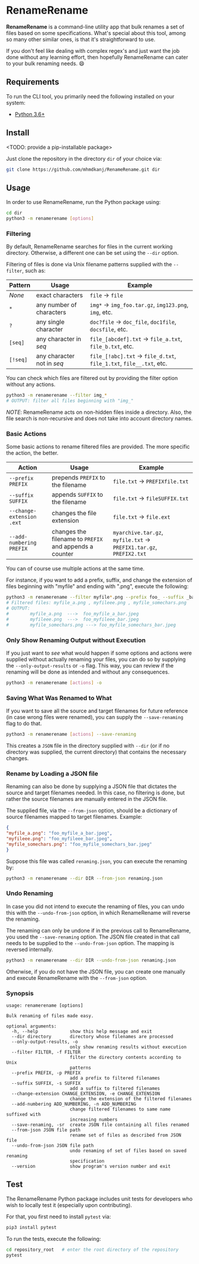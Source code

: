 # RenameRename

**RenameRename** is a command-line utility app that bulk renames a set of files based on some specifications.
What's special about this tool, among so many other similar ones, is that it's straightforward to use.

If you don't feel like dealing with complex regex's and just want the job done without any learning effort,
then hopefully RenameRename can cater to your bulk renaming needs. 😄
## Requirements

To run the CLI tool, you primarily need the following installed on your system:
- [Python 3.6+](https://www.python.org/)

## Install

<TODO: provide a pip-installable package>

Just clone the repository in the directory `dir` of your choice via:

```sh
git clone https://github.com/mhmdkanj/RenameRename.git dir
```

## Usage

In order to use RenameRename, run the Python package using:
```sh
cd dir
python3 -m renamerename [options]
```

### Filtering

By default, RenameRename searches for files in the current working directory.
Otherwise, a different one can be set using the `--dir` option.

Filtering of files is done via Unix filename patterns supplied with the `--filter`, such as:

|  Pattern  |  Usage  |  Example  |
|  -------  |  ------ |  -------  |
|  *None*   |  exact characters  |  `file` -> `file` |
|  `*`      |  any number of characters |  `img*` -> `img_foo.tar.gz`, `img123.png`, `img`, etc.  |
|  `?`      |  any single character  | `doc?file` -> `doc_file`, `doc1file`, `docsfile`, etc.  |
|  `[seq]`  |  any character in *seq*  |  `file_[abcdef].txt` -> `file_a.txt`, `file_b.txt`, etc.  |
|  `[!seq]` |  any character not in *seq*  |  `file_[!abc].txt` -> `file_d.txt`, `file_1.txt`, `file__.txt`, etc.  |

You can check which files are filtered out by providing the filter option without any actions.
```sh
python3 -m renamerename --filter img_*   
# OUTPUT: filter all files beginning with "img_"
```

*NOTE*: RenameRename acts on non-hidden files inside a directory. Also, the file search is non-recursive and does not take into account directory names.

### Basic Actions

Some basic actions to rename filtered files are provided.
The more specific the action, the better.

|  Action   |  Usage   |  Example  |
|  -------  |  ------  | -------   |
|  `--prefix PREFIX`         |  prepends `PREFIX` to the filename  |  `file.txt` -> `PREFIXfile.txt` |
|  `--suffix SUFFIX`         |  appends `SUFFIX` to the filename   |  `file.txt` -> `fileSUFFIX.txt` |
|  `--change-extension .ext` |  changes the file extension         |  `file.txt` -> `file.ext`       |
|  `--add-numbering PREFIX`  |  changes the filename to `PREFIX` and appends a counter  |  `myarchive.tar.gz`, `myfile.txt` -> `PREFIX1.tar.gz`, `PREFIX2.txt`  |

You can of course use multiple actions at the same time.

For instance, if you want to add a prefix, suffix, and change the extension of files beginning with "myfile" and ending with ".png", execute the following:
```sh
python3 -m renamerename --filter myfile*.png --prefix foo_ --suffix _bar --change-extension .jpeg
# Filtered files: myfile_a.png , myfileee.png , myfile_somechars.png
# OUTPUT:
#        myfile_a.png  --->  foo_myfile_a_bar.jpeg
#        myfileee.png  --->  foo_myfileee_bar.jpeg
#        myfile_somechars.png ---> foo_myfile_somechars_bar.jpeg
```

### Only Show Renaming Output without Execution

If you just want to *see* what would happen if some options and actions were supplied without actually renaming your files,
you can do so by supplying the `--only-output-results` or `-o` flag.
This way, you can review if the renaming will be done as intended and without any consequences.

```sh
python3 -m renamerename [actions] -o
```

### Saving What Was Renamed to What

If you want to save all the source and target filenames for future reference (in case wrong files were renamed),
you can supply the `--save-renaming` flag to do that.

```sh
python3 -m renamerename [actions] --save-renaming
```

This creates a `JSON` file in the directory supplied with `--dir` (or if no directory was supplied, the current directory) that contains the necessary changes.

### Rename by Loading a JSON file

Renaming can also be done by supplying a JSON file that dictates the source and target filenames needed.
In this case, no filtering is done, but rather the source filenames are manually entered in the JSON file.

The supplied file, via the `--from-json` option, should be a dictionary of source filenames mapped to target filenames. Example:
```json
{
"myfile_a.png": "foo_myfile_a_bar.jpeg",
"myfileee.png": "foo_myfileee_bar.jpeg",
"myfile_somechars.png": "foo_myfile_somechars_bar.jpeg"
}
```

Suppose this file was called `renaming.json`, you can execute the renaming by:
```sh
python3 -m renamerename --dir DIR --from-json renaming.json
```

### Undo Renaming

In case you did not intend to execute the renaming of files, you can undo this with the `--undo-from-json` option,
in which RenameRename will reverse the renaming.

The renaming can only be undone if in the previous call to RenameRename, you used the `--save-renaming` option.
The JSON file created in that call needs to be supplied to the `--undo-from-json` option.
The mapping is reversed internally.

```sh
python3 -m renamerename --dir DIR --undo-from-json renaming.json
```

Otherwise, if you do not have the JSON file, you can create one manually and execute RenameRename with the `--from-json` option.

### Synopsis


```
usage: renamerename [options]

Bulk renaming of files made easy.

optional arguments:
  -h, --help            show this help message and exit
  --dir directory       directory whose filenames are processed
  --only-output-results, -o
                        only show renaming results without execution
  --filter FILTER, -f FILTER
                        filter the directory contents according to Unix
                        patterns
  --prefix PREFIX, -p PREFIX
                        add a prefix to filtered filenames
  --suffix SUFFIX, -s SUFFIX
                        add a suffix to filtered filenames
  --change-extension CHANGE_EXTENSION, -e CHANGE_EXTENSION
                        change the extension of the filtered filenames
  --add-numbering ADD_NUMBERING, -n ADD_NUMBERING
                        change filtered filenames to same name suffixed with
                        increasing numbers
  --save-renaming, -sr  create JSON file containing all files renamed
  --from-json JSON file path
                        rename set of files as described from JSON file
  --undo-from-json JSON file path
                        undo renaming of set of files based on saved renaming
                        specification
  --version             show program's version number and exit
```

## Test

The RenameRename Python package includes unit tests for developers who wish to locally test it (especially upon contributing).

For that, you first need to install `pytest` via:
```sh
pip3 install pytest
```

To run the tests, execute the following:
```sh
cd repository_root   # enter the root directory of the repository
pytest
```